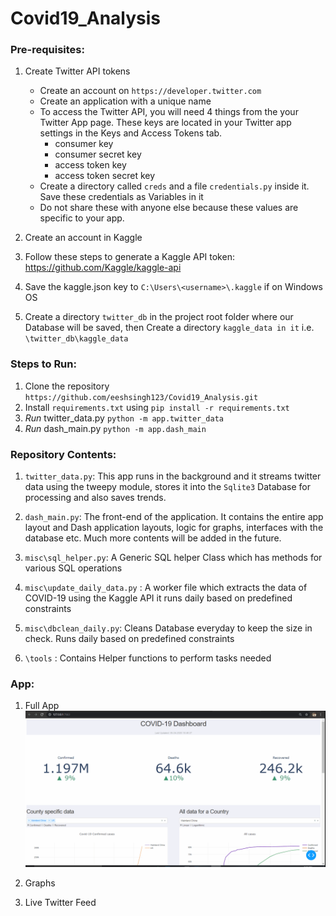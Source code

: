 # Covid19_Analysis

### Pre-requisites:
1. Create Twitter API tokens 
    * Create an account on `https://developer.twitter.com`
    * Create an application with a unique name
    * To access the Twitter API, you will need 4 things from the your Twitter App page. These keys are located in your Twitter app settings in the Keys and Access Tokens tab.
        * consumer key
        * consumer secret key
        * access token key
        * access token secret key
    * Create a directory called `creds` and a file `credentials.py` inside it. Save these credentials as Variables in it
    * Do not share these with anyone else because these values are specific to your app.
2. Create an account in Kaggle
3. Follow these steps to generate a Kaggle API token: https://github.com/Kaggle/kaggle-api
4. Save the kaggle.json key to `C:\Users\<username>\.kaggle` if on Windows OS

5. Create a directory `twitter_db` in the project root folder where our Database will be saved, then Create a directory `kaggle_data in it` i.e.  `\twitter_db\kaggle_data`

### Steps to Run:
1. Clone the repository `https://github.com/eeshsingh123/Covid19_Analysis.git`
2. Install `requirements.txt` using `pip install -r requirements.txt`
3. *Run* twitter_data.py `python -m app.twitter_data`
4. *Run* dash_main.py `python -m app.dash_main`

### Repository Contents:
1. `twitter_data.py`: This app runs in the background and it streams twitter data using the tweepy 
module, stores it into the `Sqlite3` Database for processing and also saves trends.

2. `dash_main.py`: The front-end of the application. It contains the entire app layout and Dash application layouts,
 logic for graphs, interfaces with the database etc. Much more contents will be added in the future.
 
3. `misc\sql_helper.py`: A Generic SQL helper Class which has methods for various SQL operations

4. `misc\update_daily_data.py` : A worker file which extracts the data of COVID-19 using the Kaggle API
it runs daily based on predefined constraints

5. `misc\dbclean_daily.py`:  Cleans Database everyday to keep the size in check. Runs daily based on predefined constraints

6. `\tools` : Contains Helper functions to perform tasks needed

### App:
1. Full App
![](full_app.gif)

2. Graphs

3. Live Twitter Feed


